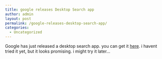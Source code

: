 ```yaml
---
title: google releases Desktop Search app
author: admin
layout: post
permalink: /google-releases-desktop-search-app/
categories:
  - Uncategorized
---
```

Google has just released a desktop search app. you can get it [here][1]. i havent tried it yet, but it looks promising. i might try it later&#8230;

 [1]: http://www.desktop.google.com/